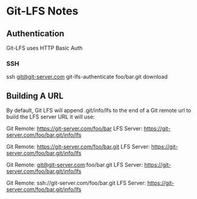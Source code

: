 Git-LFS Notes
=============

## Authentication

Git-LFS uses HTTP Basic Auth 

### SSH

ssh git@git-server.com git-lfs-authenticate foo/bar.git download

## Building A URL

By default, Git LFS will append .git/info/lfs to the end of a Git remote url to
build the LFS server URL it will use:

Git Remote: https://git-server.com/foo/bar
LFS Server: https://git-server.com/foo/bar.git/info/lfs

Git Remote: https://git-server.com/foo/bar.git
LFS Server: https://git-server.com/foo/bar.git/info/lfs

Git Remote: git@git-server.com:foo/bar.git
LFS Server: https://git-server.com/foo/bar.git/info/lfs

Git Remote: ssh://git-server.com/foo/bar.git
LFS Server: https://git-server.com/foo/bar.git/info/lfs

## 
